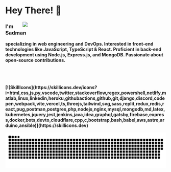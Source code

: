 # Hey There! 👋

<img align="right" width="450" src="https://github-readme-stats.vercel.app/api/?username=SADMAN30102001SAKIB&count_private=true&theme=tokyonight&showicons=true"/>

**<h3>I'm Sadman</h3>** <h4 style="display:inline !important"> specializing in web engineering and DevOps. Interested in front-end technologies like JavaScript, TypeScript & React. Proficient in back-end development using Node.js, Express.js, and MongoDB. Passionate about open-source contributions.<h4/>

<br/><br/>

<div>
[![SkillIcons](https://skillicons.dev/icons?i=html,css,js,py,vscode,twitter,stackoverflow,regex,powershell,netlify,matlab,linux,linkedin,heroku,githubactions,github,git,django,discord,codepen,webpack,vite,vercel,ts,threejs,tailwind,svg,sass,replit,redux,redis,react,pug,postman,postgres,php,nodejs,nginx,mysql,mongodb,md,latex,kubernetes,jquery,jest,jenkins,java,idea,graphql,gatsby,firebase,express,docker,bots,devto,cloudflare,cpp,c,bootstrap,bash,babel,aws,astro,arduino,ansible)](https://skillicons.dev)
<div/>

![](https://github.com/SADMAN30102001SAKIB/SADMAN30102001SAKIB/blob/main/github-contribution-grid-snake.svg)
